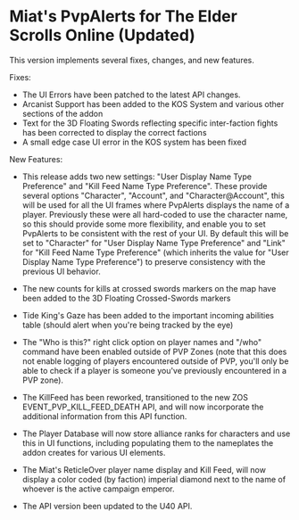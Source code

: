 # Miat's PvpAlerts for The Elder Scrolls Online (Updated)

This version implements several fixes, changes, and new features.

Fixes:

- The UI Errors have been patched to the latest API changes.
- Arcanist Support has been added to the KOS System and various other sections of the addon
- Text for the 3D Floating Swords reflecting specific inter-faction fights has been corrected to display the correct factions
- A small edge case UI error in the KOS system has been fixed

New Features:

- This release adds two new settings: "User Display Name Type Preference" and "Kill Feed Name Type Preference".
These provide several options "Character", "Account", and "Character@Account", this will be used for all the UI frames where PvpAlerts displays the name of a player. Previously these were all hard-coded to use the character name, so this should provide some more flexibility, and enable you to set PvpAlerts to be consistent with the rest of your UI. By default this will be set to "Character" for "User Display Name Type Preference" and "Link" for "Kill Feed Name Type Preference" (which inherits the value for "User Display Name Type Preference") to preserve consistency with the previous UI behavior.

- The new counts for kills at crossed swords markers on the map have been added to the 3D Floating Crossed-Swords markers
- Tide King's Gaze has been added to the important incoming abilities table (should alert when you're being tracked by the eye)
- The "Who is this?" right click option on player names and "/who" command have been enabled outside of PVP Zones (note that this does not enable logging of players encountered outside of PVP, you'll only be able to check if a player is someone you've previously encountered in a PVP zone).
- The KillFeed has been reworked, transitioned to the new ZOS EVENT_PVP_KILL_FEED_DEATH API, and will now incorporate the additional information from this API function.
- The Player Database will now store alliance ranks for characters and use this in UI functions, including populating them to the nameplates the addon creates for various UI elements.
- The Miat's ReticleOver player name display and Kill Feed, will now display a color coded (by faction) imperial diamond next to the name of whoever is the active campaign emperor.

- The API version been updated to the U40 API.
